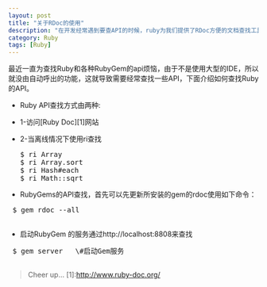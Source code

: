 ```yaml
---
layout: post
title: "关于RDoc的使用"
description: "在开发经常遇到要查API的时候，ruby为我们提供了RDoc方便的文档查找工具"
category: Ruby
tags: [Ruby]
---
```

 最近一直为查找Ruby和各种RubyGem的api烦恼，由于不是使用大型的IDE，所以就没由自动呼出的功能，这就导致需要经常查找一些API，下面介绍如何查找Ruby的API。

 - Ruby API查找方式由两种:
  - 1-访问[Ruby Doc][1]网站
  - 2-当离线情况下使用ri查找
    <pre>
    $ ri Array
    $ ri Array.sort
    $ ri Hash#each
    $ ri Math::sqrt
    </pre>

 - RubyGems的API查找，首先可以先更新所安装的gem的rdoc使用如下命令：
 <pre>
 $ gem rdoc --all
 </pre>

 - 启动RubyGem 的服务通过http://localhost:8808来查找
 <pre>
 $ gem server   \#启动Gem服务
 </pre>

 > Cheer up...
 [1]:http://www.ruby-doc.org/
